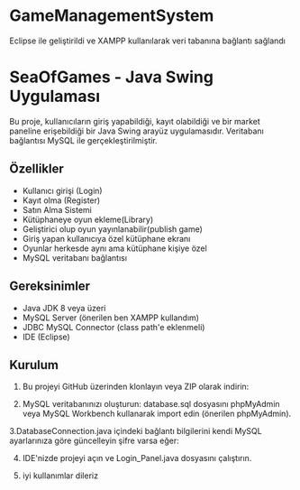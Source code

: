 # GameManagementSystem
 Eclipse ile geliştirildi ve XAMPP kullanılarak veri tabanına bağlantı sağlandı

# SeaOfGames - Java Swing Uygulaması

Bu proje, kullanıcıların giriş yapabildiği, kayıt olabildiği ve bir market paneline erişebildiği bir Java Swing arayüz uygulamasıdır. Veritabanı bağlantısı MySQL ile gerçekleştirilmiştir.

## Özellikler

- Kullanıcı girişi (Login)
- Kayıt olma (Register)
- Satın Alma Sistemi
- Kütüphaneye oyun ekleme(Library)
- Geliştirici olup oyun yayınlanabilir(publish game)
- Giriş yapan kullanıcıya özel kütüphane ekranı
- Oyunlar herkesde aynı ama kütüphane kişiye özel
- MySQL veritabanı bağlantısı

## Gereksinimler

- Java JDK 8 veya üzeri 
- MySQL Server (önerilen ben XAMPP kullandım)
- JDBC MySQL Connector (class path'e eklenmeli)
- IDE (Eclipse)

## Kurulum

1. Bu projeyi GitHub üzerinden klonlayın veya ZIP olarak indirin:

2. MySQL veritabanınızı oluşturun:
database.sql dosyasını phpMyAdmin veya MySQL Workbench kullanarak import edin (önerilen phpMyAdmin).

3.DatabaseConnection.java içindeki bağlantı bilgilerini kendi MySQL ayarlarınıza göre güncelleyin şifre varsa eğer:

4. IDE'nizde projeyi açın ve Login_Panel.java dosyasını çalıştırın.

5. iyi kullanımlar dileriz


